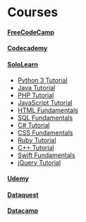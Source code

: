 
Courses
======

#### [FreeCodeCamp](https://www.freecodecamp.org/ttltrk)

#### [Codecademy](https://www.codecademy.com/ttltrk)

#### [SoloLearn](https://www.sololearn.com/Profile/3771981)
  * [Python 3 Tutorial](https://www.sololearn.com/Profile/3771981/Python)
  * [Java Tutorial](https://www.sololearn.com/Profile/3771981/Java)
  * [PHP Tutorial](https://www.sololearn.com/Profile/3771981/PHP)
  * [JavaScript Tutorial](https://www.sololearn.com/Profile/3771981/PHP)
  * [HTML Fundamentals](https://www.sololearn.com/Profile/3771981/HTML)
  * [SQL Fundamentals](https://www.sololearn.com/Profile/3771981/SQL)
  * [C# Tutorial](https://www.sololearn.com/Profile/3771981/CSharp)
  * [CSS Fundamentals](https://www.sololearn.com/Profile/3771981/CSS)
  * [Ruby Tutorial](https://www.sololearn.com/Profile/3771981/Ruby)
  * [C++ Tutorial](https://www.sololearn.com/Profile/3771981/CPlusPlus)
  * [Swift Fundamentals](https://www.sololearn.com/Profile/3771981/Swift)
  * [jQuery Tutorial](https://www.sololearn.com/Profile/3771981/jQuery)

#### [Udemy](https://www.udemy.com/home/my-courses/learning/)

#### [Dataquest](https://www.dataquest.io/profile/ttltrk.acc)

#### [Datacamp](https://www.datacamp.com/profile/ttltrk)
